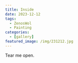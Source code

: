 ```yaml
---
title: Inside
date: 2023-12-12
tags:
  - ZenosWol
  - Painting
categories:
  - [gallery]
featured_image: /img/231212.jpg
---
```


Tear me open.